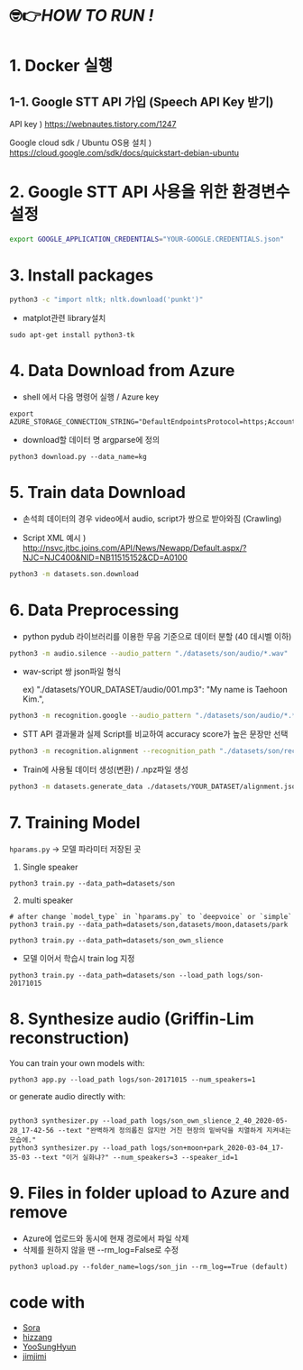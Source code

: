 # 🤓👉*HOW TO RUN !* 


# 1. Docker 실행

## 1-1. Google STT API 가입 (Speech API Key 받기)

API key ) https://webnautes.tistory.com/1247 <br>

Google cloud sdk / Ubuntu OS용 설치 ) https://cloud.google.com/sdk/docs/quickstart-debian-ubuntu

# 2. Google STT API 사용을 위한 환경변수 설정

```Bash
export GOOGLE_APPLICATION_CREDENTIALS="YOUR-GOOGLE.CREDENTIALS.json"
```
# 3. Install packages

```Bash
python3 -c "import nltk; nltk.download('punkt')"
```
- matplot관련 library설치
```
sudo apt-get install python3-tk
```

# 4. Data Download from Azure

- shell 에서 다음 명령어 실행 / Azure key

```
export AZURE_STORAGE_CONNECTION_STRING="DefaultEndpointsProtocol=https;AccountName=adlskyowon;AccountKey=pXaPQKkHngsedsHPyoP9o47j61y3yMS0AVzieNNq05DnyIA/J7QPhnv5cF8XXnXyU2ZPH+8rscJRbyy4kAOwEA==;EndpointSuffix=core.windows.net"

```

- download할 데이터 명 argparse에 정의
```
python3 download.py --data_name=kg
```


# 5. Train data Download

- 손석희 데이터의 경우 video에서 audio, script가 쌍으로 받아와짐 (Crawling)

-   Script XML 예시 ) http://nsvc.jtbc.joins.com/API/News/Newapp/Default.aspx/?NJC=NJC400&NID=NB11515152&CD=A0100

```Bash
python3 -m datasets.son.download
```

# 6. Data Preprocessing

- python pydub 라이브러리를 이용한 무음 기준으로 데이터 분할 (40 데시벨 이하)

```Bash
python3 -m audio.silence --audio_pattern "./datasets/son/audio/*.wav" 
```
- wav-script 쌍 json파일 형식 <br>

    ex) "./datasets/YOUR_DATASET/audio/001.mp3": "My name is Taehoon Kim.",
```Bash
python3 -m recognition.google --audio_pattern "./datasets/son/audio/*.*.wav"
```

- STT API 결과물과 실제 Script를 비교하여 accuracy score가 높은 문장만 선택

```Bash
python3 -m recognition.alignment --recognition_path "./datasets/son/recognition.json" --score_threshold=0.5
```
- Train에 사용될 데이터 생성(변환) / .npz파일 생성 
```Bash
python3 -m datasets.generate_data ./datasets/YOUR_DATASET/alignment.json
```

# 7. Training Model
`hparams.py` -> 모델 파라미터 저장된 곳

1) Single speaker
```
python3 train.py --data_path=datasets/son
```

2) multi speaker 
```
# after change `model_type` in `hparams.py` to `deepvoice` or `simple`
python3 train.py --data_path=datasets/son,datasets/moon,datasets/park

python3 train.py --data_path=datasets/son_own_slience
```

* 모델 이어서 학습시 train log 지정  <br>


```
python3 train.py --data_path=datasets/son --load_path logs/son-20171015 
```

# 8. Synthesize audio (Griffin-Lim reconstruction)

You can train your own models with:

```
python3 app.py --load_path logs/son-20171015 --num_speakers=1

```

or generate audio directly with:

```

python3 synthesizer.py --load_path logs/son_own_slience_2_40_2020-05-28_17-42-56 --text "완벽하게 정의롭진 않지만 거친 현장의 밑바닥을 치열하게 지켜내는 모습에."
python3 synthesizer.py --load_path logs/son+moon+park_2020-03-04_17-35-03 --text "이거 실화냐?" --num_speakers=3 --speaker_id=1  
```
# 9. Files in folder upload to Azure and remove
- Azure에 업로드와 동시에 현재 경로에서 파일 삭제
- 삭제를 원하지 않을 땐 --rm_log=False로 수정

```
python3 upload.py --folder_name=logs/son_jin --rm_log==True (default)
```




# code with
- [Sora](https://github.com/solalala-12)
- [hizzang](https://github.com/hizzang920)
- [YooSungHyun](https://github.com/YooSungHyun)
- [jimjimi](https://github.com/jimjimi)
